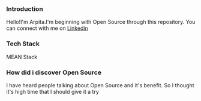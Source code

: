 ### Introduction
Hello!I'm Arpita.I'm beginning with Open Source through this repository.
You can connect with me on [Linkedin](https://www.linkedin.com/in/arpita-gupta-660a261ab/)
### Tech Stack
MEAN Stack
### How did i discover Open Source
I have heard people talking about Open Source and it's benefit. So I thought it's high time that I should give it a try